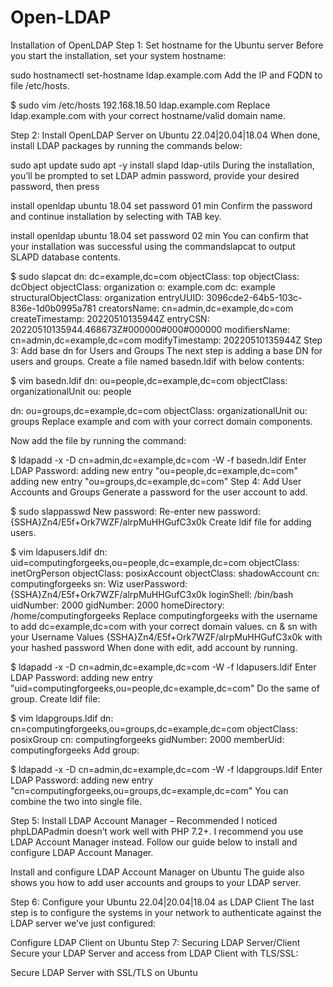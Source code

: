 # Open-LDAP
Installation of OpenLDAP
Step 1: Set hostname for the Ubuntu server
Before you start the installation, set your system hostname:

sudo hostnamectl set-hostname ldap.example.com
Add the IP and FQDN to file /etc/hosts.


$ sudo vim /etc/hosts
192.168.18.50 ldap.example.com
Replace ldap.example.com with your correct hostname/valid domain name.

Step 2: Install OpenLDAP Server on Ubuntu 22.04|20.04|18.04
When done, install LDAP packages by running the commands below:

sudo apt update
sudo apt -y install slapd ldap-utils
During the installation, you’ll be prompted to set LDAP admin password, provide your desired password, then press <OK>


install openldap ubuntu 18.04 set password 01 min
Confirm the password and continue installation by selecting <ok> with TAB key.

install openldap ubuntu 18.04 set password 02 min
You can confirm that your installation was successful using the commandslapcat  to output SLAPD database contents.

$ sudo slapcat
dn: dc=example,dc=com
objectClass: top
objectClass: dcObject
objectClass: organization
o: example.com
dc: example
structuralObjectClass: organization
entryUUID: 3096cde2-64b5-103c-836e-1d0b0995a781
creatorsName: cn=admin,dc=example,dc=com
createTimestamp: 20220510135944Z
entryCSN: 20220510135944.468673Z#000000#000#000000
modifiersName: cn=admin,dc=example,dc=com
modifyTimestamp: 20220510135944Z
Step 3: Add base dn for Users and Groups
The next step is adding a base DN for users and groups. Create a file named basedn.ldif with below contents:

$ vim basedn.ldif
dn: ou=people,dc=example,dc=com
objectClass: organizationalUnit
ou: people

dn: ou=groups,dc=example,dc=com
objectClass: organizationalUnit
ou: groups
Replace example and com with your correct domain components.

Now add the file by running the command:

$ ldapadd -x -D cn=admin,dc=example,dc=com -W -f basedn.ldif
Enter LDAP Password:
adding new entry "ou=people,dc=example,dc=com"
adding new entry "ou=groups,dc=example,dc=com"
Step 4: Add User Accounts and Groups
Generate a password for the user account to add.

$ sudo slappasswd
New password: 
Re-enter new password: 
{SSHA}Zn4/E5f+Ork7WZF/alrpMuHHGufC3x0k
Create ldif file for adding users.


$ vim ldapusers.ldif
dn: uid=computingforgeeks,ou=people,dc=example,dc=com
objectClass: inetOrgPerson
objectClass: posixAccount
objectClass: shadowAccount
cn: computingforgeeks
sn: Wiz
userPassword: {SSHA}Zn4/E5f+Ork7WZF/alrpMuHHGufC3x0k
loginShell: /bin/bash
uidNumber: 2000
gidNumber: 2000
homeDirectory: /home/computingforgeeks
Replace computingforgeeks with the username to add
dc=example,dc=com with your correct domain values.
cn & sn with your Username Values
{SSHA}Zn4/E5f+Ork7WZF/alrpMuHHGufC3x0k with your hashed password
When done with edit, add account by running.

$ ldapadd -x -D cn=admin,dc=example,dc=com -W -f ldapusers.ldif 
Enter LDAP Password: 
adding new entry "uid=computingforgeeks,ou=people,dc=example,dc=com"
Do the same of group. Create ldif file:

$ vim ldapgroups.ldif
dn: cn=computingforgeeks,ou=groups,dc=example,dc=com
objectClass: posixGroup
cn: computingforgeeks
gidNumber: 2000
memberUid: computingforgeeks
Add group:

$ ldapadd -x -D cn=admin,dc=example,dc=com -W -f ldapgroups.ldif
Enter LDAP Password: 
 adding new entry "cn=computingforgeeks,ou=groups,dc=example,dc=com"
You can combine the two into single file.

Step 5: Install LDAP Account Manager – Recommended
I noticed phpLDAPadmin doesn’t work well with PHP 7.2+. I recommend you use LDAP Account Manager instead. Follow our guide below to install and configure LDAP Account Manager.

Install and configure LDAP Account Manager on Ubuntu
The guide also shows you how to add user accounts and groups to your LDAP server.

Step 6: Configure your Ubuntu 22.04|20.04|18.04 as LDAP Client
The last step is to configure the systems in your network to authenticate against the LDAP server we’ve just configured:

Configure LDAP Client on Ubuntu
Step 7: Securing LDAP Server/Client
Secure your LDAP Server and access from LDAP Client with TLS/SSL:

Secure LDAP Server with SSL/TLS on Ubuntu
